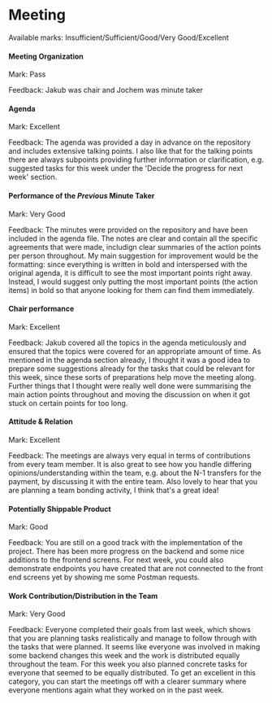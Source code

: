 # Meeting

Available marks: Insufficient/Sufficient/Good/Very Good/Excellent


#### Meeting Organization

Mark: Pass

Feedback: Jakub was chair and Jochem was minute taker

#### Agenda 

Mark: Excellent

Feedback: The agenda was provided a day in advance on the repository and includes extensive talking points. I also like that for the talking points there are always subpoints providing further information or clarification, e.g. suggested tasks for this week under the 'Decide the progress for next week' section.


#### Performance of the *Previous* Minute Taker

Mark: Very Good

Feedback: The minutes were provided on the repository and have been included in the agenda file. The notes are clear and contain all the specific agreements that were made, includign clear summaries of the action points per person throughout. My main suggestion for improvement would be the formatting: since everything is written in bold and interspersed with the original agenda, it is difficult to see the most important points right away. Instead, I would suggest only putting the most important points (the action items) in bold so that anyone looking for them can find them immediately. 


#### Chair performance

Mark: Excellent

Feedback: Jakub covered all the topics in the agenda meticulously and ensured that the topics were covered for an appropriate amount of time. As mentioned in the agenda section already, I thought it was a good idea to prepare some suggestions already for the tasks that could be relevant for this week, since these sorts of preparations help move the meeting along. Further things that I thought were really well done were summarising the main action points throughout and moving the discussion on when it got stuck on certain points for too long. 


#### Attitude & Relation

Mark: Excellent

Feedback: The meetings are always very equal in terms of contributions from every team member. It is also great to see how you handle differing opinions/understanding within the team, e.g. about the N-1 transfers for the payment, by discussing it with the entire team. Also lovely to hear that you are planning a team bonding activity, I think that's a great idea!


#### Potentially Shippable Product

Mark: Good

Feedback: You are still on a good track with the implementation of the project. There has been more progress on the backend and some nice additions to the frontend screens. For next week, you could also demonstrate endpoints you have created that are not connected to the front end screens yet by showing me some Postman requests. 


#### Work Contribution/Distribution in the Team

Mark: Very Good

Feedback: Everyone completed their goals from last week, which shows that you are planning tasks realistically and manage to follow through with the tasks that were planned. It seems like everyone was involved in making some backend changes this week and the work is distributed equally throughout the team. For this week you also planned concrete tasks for everyone that seemed to be equally distributed. To get an excellent in this category, you can start the meetings off with a clearer summary where everyone mentions again what they worked on in the past week. 
